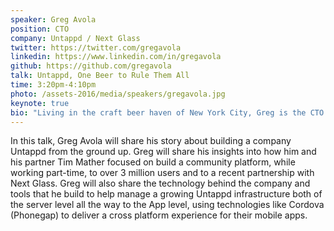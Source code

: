 ```yaml
---
speaker: Greg Avola
position: CTO
company: Untappd / Next Glass
twitter: https://twitter.com/gregavola
linkedin: https://www.linkedin.com/in/gregavola
github: https://github.com/gregavola
talk: Untappd, One Beer to Rule Them All
time: 3:20pm-4:10pm
photo: /assets-2016/media/speakers/gregavola.jpg
keynote: true
bio: "Living in the craft beer haven of New York City, Greg is the CTO and Co-Founder for Untappd. After experiencing Rare Vos for the first time, he instantly fell in love with craft beer. While some people enjoy reading books or watching movies, Greg's passion is to code. With that being said, after Tim and Greg came up with the idea of Untappd, Greg had a working prototype the next day. Being able to combine his passion for development and craft beer allowed Untappd to be born. In January of 2016, Untappd merged with Next Glass which allowed Greg to work on Untappd in a full-time role as CTO of both companies. Prior to Untappd, Greg was a Senior Software Engineer at ABC News in New York City responsible for mobile and web products."
---
```

In this talk, Greg Avola will share his story about building a company Untappd from the ground up. Greg will share his insights into how him and his partner Tim Mather focused on build a community platform, while working part-time, to over 3 million users and to a recent partnership with Next Glass. Greg will also share the technology behind the company and tools that he build to help manage a growing Untappd infrastructure both of the server level all the way to the App level, using technologies like Cordova (Phonegap) to deliver a cross platform experience for their mobile apps.
